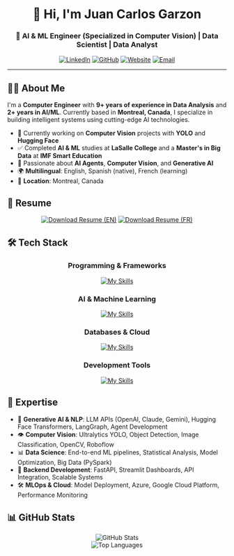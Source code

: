 <div align="center">
  <h1>👋 Hi, I'm Juan Carlos Garzon</h1>
<h3>🚀 AI & ML Engineer (Specialized in Computer Vision) | Data Scientist | Data Analyst</h3>
</div>

<div align="center">
  
[![LinkedIn](https://img.shields.io/badge/LinkedIn-0077B5?style=for-the-badge&logo=linkedin&logoColor=white)](https://www.linkedin.com/in/juancarlosgarzon)
[![GitHub](https://img.shields.io/badge/GitHub-100000?style=for-the-badge&logo=github&logoColor=white)](https://github.com/Juank0621)
[![Website](https://img.shields.io/badge/Website-FF5722?style=for-the-badge&logo=todoist&logoColor=white)](https://juangarzon.me)
[![Email](https://img.shields.io/badge/Email-D14836?style=for-the-badge&logo=gmail&logoColor=white)](mailto:hi@juangarzon.me)

</div>

---

## 🧑‍💻 About Me

I'm a **Computer Engineer** with **9+ years of experience in Data Analysis** and **2+ years in AI/ML**. Currently based in **Montreal, Canada**, I specialize in building intelligent systems using cutting-edge AI technologies.

- 🔭 Currently working on **Computer Vision** projects with **YOLO** and **Hugging Face**
- ✅ Completed **AI & ML** studies at **LaSalle College** and a **Master's in Big Data** at **IMF Smart Education**
- 🎯 Passionate about **AI Agents**, **Computer Vision**, and **Generative AI**
- 🌍 **Multilingual**: English, Spanish (native), French (learning)
- 📍 **Location**: Montreal, Canada

## 📄 Resume

<div align="center">

[![Download Resume (EN)](https://img.shields.io/badge/Download%20Resume%20(EN)-4285F4?style=for-the-badge&logo=googledocs&logoColor=white)](https://github.com/Juank0621/my-portfolio-react/raw/main/public/files/Juan_Carlos_Garzon_Resume_en.pdf)
[![Download Resume (FR)](https://img.shields.io/badge/Download%20Resume%20(FR)-4285F4?style=for-the-badge&logo=googledocs&logoColor=white)](https://github.com/Juank0621/my-portfolio-react/raw/main/public/files/Juan_Carlos_Garzon_Resume_fr.pdf)

</div>

## 🛠️ Tech Stack

<div align="center">

### Programming & Frameworks
[![My Skills](https://skillicons.dev/icons?i=python,mysql,fastapi,streamlit)](https://skillicons.dev)

### AI & Machine Learning
[![My Skills](https://skillicons.dev/icons?i=tensorflow,pytorch,opencv,sklearn)](https://skillicons.dev)

### Databases & Cloud
[![My Skills](https://skillicons.dev/icons?i=postgresql,mongodb,azure,gcp)](https://skillicons.dev)

### Development Tools
[![My Skills](https://skillicons.dev/icons?i=vscode,jupyter,docker,git)](https://skillicons.dev)

</div>

## 🎯 Expertise

- 🤖 **Generative AI & NLP**: LLM APIs (OpenAI, Claude, Gemini), Hugging Face Transformers, LangGraph, Agent Development
- 👁️ **Computer Vision**: Ultralytics YOLO, Object Detection, Image Classification, OpenCV, Roboflow
- 📊 **Data Science**: End-to-end ML pipelines, Statistical Analysis, Model Optimization, Big Data (PySpark)
- 🚀 **Backend Development**: FastAPI, Streamlit Dashboards, API Integration, Scalable Systems
- 🛠️ **MLOps & Cloud**: Model Deployment, Azure, Google Cloud Platform, Performance Monitoring

## 📊 GitHub Stats

<div align="center">
  <img src="https://github-readme-stats.vercel.app/api?username=Juank0621&theme=tokyonight&show_icons=true&hide_border=true" alt="GitHub Stats" />
</div>

<div align="center">
  <img src="https://github-readme-stats.vercel.app/api/top-langs/?username=Juank0621&theme=tokyonight&show_icons=true&hide_border=true&layout=compact" alt="Top Languages" />
</div>

